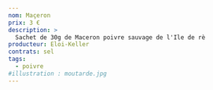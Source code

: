 ```yaml
---
nom: Maçeron
prix: 3 €
description: >
  Sachet de 30g de Maceron poivre sauvage de l'Ile de rè
producteur: Eloi-Keller
contrats: sel
tags: 
  - poivre
#illustration : moutarde.jpg
---
```


